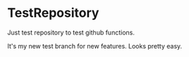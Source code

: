 # TestRepository
Just test repository to test github functions.

It's my new test branch for new features. Looks pretty easy.
